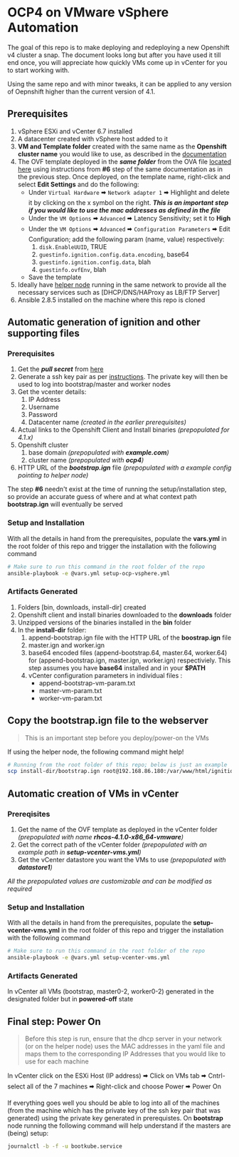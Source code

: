 # OCP4 on VMware vSphere Automation

The goal of this repo is to make deploying and redeploying a new Openshift v4 cluster a snap. The document looks long but after you have used it till end once, you will appreciate how quickly VMs come up in vCenter for you to start working with. 

Using the same repo and with minor tweaks, it can be applied to any version of Oepnshift higher than the current version of 4.1.

## Prerequisites

1. vSphere ESXi and vCenter 6.7 installed 
2. A datacenter created with vSphere host added to it 
3. **VM and Template folder** created with the same name as the **Openshift cluster name** you would like to use, as described in the [documentation](https://docs.openshift.com/container-platform/4.1/installing/installing_vsphere/installing-vsphere.html#installation-vsphere-machines_installing-vsphere)
4. The OVF template deployed in the ***same folder*** from the OVA file [located here](https://mirror.openshift.com/pub/openshift-v4/dependencies/rhcos/4.1/latest/rhcos-4.1.0-x86_64-vmware.ova) using instructions from **#6** step of the same documentation as in the previous step. Once deployed, on the template name, right-click and select **Edit Settings** and do the following:
   * Under `Virtual Hardware` 🠮 `Network adapter 1` 🠮 Highlight and delete it by clicking on the x symbol on the right. ***This is an important step if you would like to use the mac addresses as defined in the file***
   * Under the `VM Options` 🠮 `Advanced` 🠮 Latency Sensitivity; set it to **High**
   * Under the `VM Options` 🠮 `Advanced` 🠮 `Configuration Parameters` 🠮 Edit Configuration; add the following param (name, value) respectively:
     1. `disk.EnableUUID`, TRUE
     2. `guestinfo.ignition.config.data.encoding`, base64
     3. `guestinfo.ignition.config.data`,  blah
     4. `guestinfo.ovfEnv`, blah
    * Save the template
5. Ideally have [helper node](https://github.com/christianh814/ocp4-upi-helpernode) running in the same network to provide all the necessary services such as [DHCP/DNS/HAProxy as LB/FTP Server]
6. Ansible 2.8.5 installed on the machine where this repo is cloned

## Automatic generation of ignition and other supporting files

### Prerequisites

1. Get the ***pull secret*** from [here](https://cloud.redhat.com/openshift/install/vsphere/user-provisioned)
2. Generate a ssh key pair as per [instructions](https://docs.openshift.com/container-platform/4.1/installing/installing_vsphere/installing-vsphere.html#ssh-agent-using_installing-vsphere). The private key will then be used to log into bootstrap/master and worker nodes 
3. Get the vcenter details:
   1. IP Address
   2. Username
   3. Password
   4. Datacenter name *(created in the earlier prerequisites)*
4. Actual links to the Openshift Client and Install binaries *(prepopulated for 4.1.x)*
5. Openshift cluster 
   1. base domain *(prepopulated with **example.com**)*
   2. cluster name *(prepopulated with **ocp4**)*
6. HTTP URL of the ***bootstrap.ign*** file *(prepopulated with a example config pointing to helper node)*

The step **#6** needn't exist at the time of running the setup/installation step, so provide an accurate guess of where and at what context path **bootstrap.ign** will eventually be served 
   
### Setup and Installation

With all the details in hand from the prerequisites, populate the **vars.yml** in the root folder of this repo and trigger the installation with the following command 

```sh 
# Make sure to run this command in the root folder of the repo
ansible-playbook -e @vars.yml setup-ocp-vsphere.yml
```

### Artifacts Generated 

1. Folders [bin, downloads, install-dir] created
2. Openshift client and install binaries downloaded to the **downloads** folder
3. Unzipped versions of the binaries installed in the **bin** folder
4. In the **install-dir** folder:
   1. append-bootstrap.ign file with the HTTP URL of the **boostrap.ign** file
   2. master.ign and worker.ign
   3. base64 encoded files (append-bootstrap.64, master.64, worker.64) for (append-bootstrap.ign, master.ign, worker.ign) respectiviely. This step assumes you have **base64** installed and in your **$PATH**
   4. vCenter configuration parameters in individual files :
      * append-bootstrap-vm-param.txt
      * master-vm-param.txt
      * worker-vm-param.txt

## Copy the bootstrap.ign file to the webserver 

> This is an important step before you deploy/power-on the VMs

If using the helper node, the following command might help!

```sh 
# Running from the root folder of this repo; below is just an example
scp install-dir/bootstrap.ign root@192.168.86.180:/var/www/html/ignition
```

## Automatic creation of VMs in vCenter

### Prereqisites

1. Get the name of the OVF template as deployed in the vCenter folder *(prepopulated with name **rhcos-4.1.0-x86_64-vmware**)*
2. Get the correct path of the vCenter folder *(prepopulated with an example path in **setup-vcenter-vms.yml**)*
3. Get the vCenter datastore you want the VMs to use *(prepopulated with **datastore1**)*

*All the prepopulated values are customizable and can be modified as required*

### Setup and Installation

With all the details in hand from the prerequisites, populate the **setup-vcenter-vms.yml** in the root folder of this repo and trigger the installation with the following command 

```sh 
# Make sure to run this command in the root folder of the repo
ansible-playbook -e @vars.yml setup-vcenter-vms.yml
```

### Artifacts Generated 

In vCenter all VMs (bootstrap, master0-2, worker0-2) generated in the designated folder but in **powered-off** state

## Final step: Power On

>Before this step is run, ensure that the dhcp server in your network (or on the helper node) uses the MAC addresses in the yaml file and maps them to the corresponding IP Addresses that you would like to use for each machine

In vCenter click on the ESXi Host (IP address) 🠮 Click on VMs tab 🠮 Cntrl-select all of the 7 machines 🠮 Right-click and choose Power 🠮 Power On

If everything goes well you should be able to log into all of the machines (from the machine which has the private key of the ssh key pair that was generated) using the private key generated in prerequistes. On **bootstrap** node running the following command will help understand if the masters are (being) setup:

```sh
journalctl -b -f -u bootkube.service
```